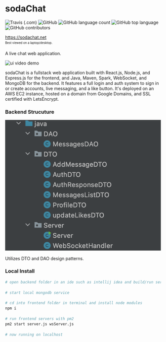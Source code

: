 # sodaChat
![Travis (.com)](https://travis-ci.com/rinaykumar/word-blast.svg?branch=master)
![GitHub](https://img.shields.io/github/license/rinaykumar/sodaChat)
![GitHub language count](https://img.shields.io/github/languages/count/rinaykumar/sodachat)
![GitHub top language](https://img.shields.io/github/languages/top/rinaykumar/sodachat)
![GitHub contributors](https://img.shields.io/github/contributors/rinaykumar/sodachat)

https://sodachat.net
<br />
<sub><sup>Best viewed on a laptop/desktop.</sup></sub>

A live chat web application.

![ui video demo](frontend/src/videos/ui-demo.gif)


sodaChat is a fullstack web application built with React.js, Node.js, and Express.js for the frontend, and Java, Maven, Spark, WebSocket, and MongoDB for the backend.
It features a full login and auth system to sign in or create accounts, live messaging, and a like button.
It's deployed on an AWS EC2 instance, hosted on a domain from Google Domains, and SSL certified with LetsEncrypt.


### Backend Strucuture

![alt text](frontend/src/videos/backend.png)

Utilizes DTO and DAO design patterns.


### Local Install

```bash
# open backend folder in an ide such as intellij idea and build/run server main

# start local mongodb service

# cd into frontend folder in terminal and install node modules
npm i

# run frontend servers with pm2
pm2 start server.js wsServer.js

# now running on localhost
```

